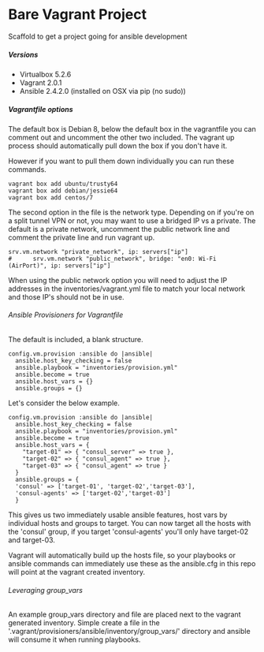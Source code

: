 Bare Vagrant Project
====================

Scaffold to get a project going for ansible development


##### Versions

- Virtualbox 5.2.6
- Vagrant 2.0.1
- Ansible 2.4.2.0 (installed on OSX via pip (no sudo))


##### Vagrantfile options

The default box is Debian 8, below the default box in the vagrantfile you can comment out and uncomment the other two included. The vagrant up process should automatically pull down the box if you don't have it.

However if you want to pull them down individually you can run these commands.

```
vagrant box add ubuntu/trusty64
vagrant box add debian/jessie64
vagrant box add centos/7
```

The second option in the file is the network type. Depending on if you're on a split tunnel VPN or not, you may want to use a bridged IP vs a private. The default is a private network, uncomment the public network line and comment the private line and run vagrant up.

```
srv.vm.network "private_network", ip: servers["ip"]
#      srv.vm.network "public_network", bridge: "en0: Wi-Fi (AirPort)", ip: servers["ip"]
```

When using the public network option you will need to adjust the IP addresses in the inventories/vagrant.yml file to match your local network and those IP's should not be in use.


###### Ansible Provisioners for Vagrantfile

The default is included, a blank structure.
```
config.vm.provision :ansible do |ansible|
  ansible.host_key_checking = false
  ansible.playbook = "inventories/provision.yml"
  ansible.become = true
  ansible.host_vars = {}
  ansible.groups = {}

```

Let's consider the below example.

```
config.vm.provision :ansible do |ansible|
  ansible.host_key_checking = false
  ansible.playbook = "inventories/provision.yml"
  ansible.become = true
  ansible.host_vars = {
    "target-01" => { "consul_server" => true },
    "target-02" => { "consul_agent" => true },
    "target-03" => { "consul_agent" => true }
  }
  ansible.groups = {
  'consul' => ['target-01', 'target-02','target-03'],
  'consul-agents' => ['target-02','target-03']
  }
```

This gives us two immediately usable ansible features, host vars by individual hosts and groups to target. You can now target all the hosts with the 'consul' group, if you target 'consul-agents' you'll only have target-02 and target-03. 

Vagrant will automatically build up the hosts file, so your playbooks or ansible commands can immediately use these as the ansible.cfg in this repo will point at the vagrant created inventory.

###### Leveraging group_vars

An example group_vars directory and file are placed next to the vagrant generated inventory. Simple create a file in the '.vagrant/provisioners/ansible/inventory/group_vars/' directory and ansible will consume it when running playbooks.
